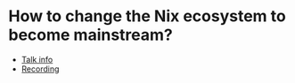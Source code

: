 # How to change the Nix ecosystem to become mainstream?

* [Talk info]()
* [Recording](https://www.youtube.com/watch?v=Q0-0I0jKVwg)
